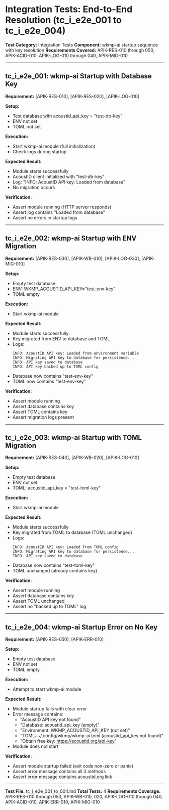 # Integration Tests: End-to-End Resolution (tc_i_e2e_001 to tc_i_e2e_004)

**Test Category:** Integration Tests
**Component:** wkmp-ai startup sequence with key resolution
**Requirements Covered:** APIK-RES-010 through 050, APIK-ACID-010, APIK-LOG-010 through 040, APIK-MIG-010

---

## tc_i_e2e_001: wkmp-ai Startup with Database Key

**Requirement:** [APIK-RES-010], [APIK-RES-020], [APIK-LOG-010]

**Setup:**
- Test database with acoustid_api_key = "test-db-key"
- ENV not set
- TOML not set

**Execution:**
- Start wkmp-ai module (full initialization)
- Check logs during startup

**Expected Result:**
- Module starts successfully
- AcoustID client initialized with "test-db-key"
- Log: "INFO: AcoustID API key: Loaded from database"
- No migration occurs

**Verification:**
- Assert module running (HTTP server responds)
- Assert log contains "Loaded from database"
- Assert no errors in startup logs

---

## tc_i_e2e_002: wkmp-ai Startup with ENV Migration

**Requirement:** [APIK-RES-030], [APIK-WB-010], [APIK-LOG-030], [APIK-MIG-010]

**Setup:**
- Empty test database
- ENV: WKMP_ACOUSTID_API_KEY="test-env-key"
- TOML empty

**Execution:**
- Start wkmp-ai module

**Expected Result:**
- Module starts successfully
- Key migrated from ENV to database and TOML
- Logs:
  ```
  INFO: AcoustID API key: Loaded from environment variable
  INFO: Migrating API key to database for persistence...
  INFO: API key saved to database
  INFO: API key backed up to TOML config
  ```
- Database now contains "test-env-key"
- TOML now contains "test-env-key"

**Verification:**
- Assert module running
- Assert database contains key
- Assert TOML contains key
- Assert migration logs present

---

## tc_i_e2e_003: wkmp-ai Startup with TOML Migration

**Requirement:** [APIK-RES-040], [APIK-WB-020], [APIK-LOG-010]

**Setup:**
- Empty test database
- ENV not set
- TOML: acoustid_api_key = "test-toml-key"

**Execution:**
- Start wkmp-ai module

**Expected Result:**
- Module starts successfully
- Key migrated from TOML to database (TOML unchanged)
- Logs:
  ```
  INFO: AcoustID API key: Loaded from TOML config
  INFO: Migrating API key to database for persistence...
  INFO: API key saved to database
  ```
- Database now contains "test-toml-key"
- TOML unchanged (already contains key)

**Verification:**
- Assert module running
- Assert database contains key
- Assert TOML unchanged
- Assert no "backed up to TOML" log

---

## tc_i_e2e_004: wkmp-ai Startup Error on No Key

**Requirement:** [APIK-RES-050], [APIK-ERR-010]

**Setup:**
- Empty test database
- ENV not set
- TOML empty

**Execution:**
- Attempt to start wkmp-ai module

**Expected Result:**
- Module startup fails with clear error
- Error message contains:
  - "AcoustID API key not found"
  - "Database: acoustid_api_key (empty)"
  - "Environment: WKMP_ACOUSTID_API_KEY (not set)"
  - "TOML: ~/.config/wkmp/wkmp-ai.toml (acoustid_api_key not found)"
  - "Obtain free key: https://acoustid.org/api-key"
- Module does not start

**Verification:**
- Assert module startup failed (exit code non-zero or panic)
- Assert error message contains all 3 methods
- Assert error message contains acoustid.org link

---

**Test File:** tc_i_e2e_001_to_004.md
**Total Tests:** 4
**Requirements Coverage:** APIK-RES-010 through 050, APIK-WB-010, 020, APIK-LOG-010 through 040, APIK-ACID-010, APIK-ERR-010, APIK-MIG-010
